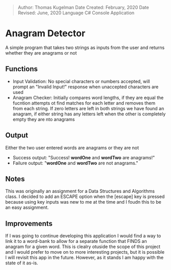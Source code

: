 > Author: Thomas Kugelman
> Date Created: February, 2020
> Date Revised: June, 2020
> Language C# Console Application

# Anagram Detector
 A simple program that takes two strings as inputs from the user and returns whether they are anagrams or not

## Functions
- Input Validation: No special characters or numbers accepted, will prompt an "Invalid Input!" response when unaccepted characters are used
- Anagram Checker: Initially compares word lengths, if they are equal the fucntion attempts ot find matches for each letter and removes them from each string. If zero letters are left in both strings we have found an anagram, if either string has any letters left when the other is completely empty they are nto anagrams

## Output
Either the two user entered words are anagrams or they are not
- Success output: "Success! __wordOne__ and __wordTwo__ are anagrams!"
- Failure output: "__wordOne__ and __wordTwo__ are not anagrams."

## Notes
This was originally an assignment for a Data Structures and Algorithms class. I decided to add an ESCAPE option when the [escape] key is pressed because using key inputs was new to me at the time and I foudn this to be an easy assignment.

## Improvements
If I was going to continue developing this application I would find a way to link it to a word-bank to allow for a separate function that FINDS an anagram for a given word. This is clealry otuside the scope of this project and I would prefer to move on to more interesting projects, but it is possible I will revisit this app in the future. However, as it stands I am happy with the state of it as-is.

